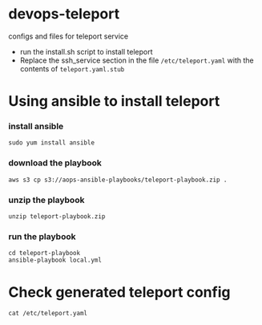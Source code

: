 # devops-teleport
configs and files for teleport service


* run the install.sh script to install teleport
* Replace the ssh_service section in the file `/etc/teleport.yaml` with the contents of `teleport.yaml.stub`



# Using ansible to install teleport


### install ansible
```
sudo yum install ansible
```

### download the playbook
```
aws s3 cp s3://aops-ansible-playbooks/teleport-playbook.zip .
```

### unzip the playbook
```
unzip teleport-playbook.zip
```

### run the playbook
```
cd teleport-playbook
ansible-playbook local.yml
```

# Check generated teleport config
```
cat /etc/teleport.yaml
```




